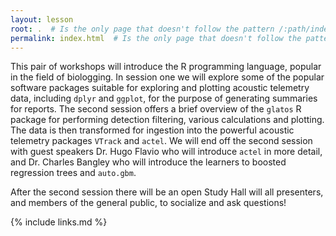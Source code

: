 ```yaml
---
layout: lesson
root: .  # Is the only page that doesn't follow the pattern /:path/index.html
permalink: index.html  # Is the only page that doesn't follow the pattern /:path/index.html
---
```


This pair of workshops will introduce the R programming language, popular in the field of biologging. In session one we will explore some of the popular software packages suitable for exploring and plotting acoustic telemetry data, including `dplyr` and `ggplot`, for the purpose of generating summaries for reports. The second session offers a brief overview of the `glatos` R package for performing detection filtering, various calculations and plotting. The data is then transformed for ingestion into the powerful acoustic telemetry packages `VTrack` and `actel`. We will end off the second session with guest speakers Dr. Hugo Flavio who will introduce `actel` in more detail, and Dr. Charles Bangley who will introduce the learners to boosted regression trees and `auto.gbm`.

After the second session there will be an open Study Hall will all presenters, and members of the general public, to socialize and ask questions!


{% include links.md %}
